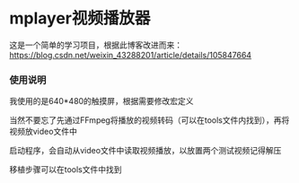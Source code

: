 # mplayer视频播放器

这是一个简单的学习项目，根据此博客改进而来：https://blog.csdn.net/weixin_43288201/article/details/105847664

### 使用说明

我使用的是640*480的触摸屏，根据需要修改宏定义

当然不要忘了先通过FFmpeg将播放的视频转码（可以在tools文件内找到），再将视频放video文件中

启动程序，会自动从video文件中读取视频播放，以放置两个测试视频记得解压

移植步骤可以在tools文件中找到
